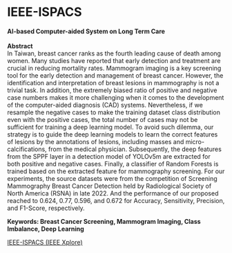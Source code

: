 # IEEE-ISPACS
<b>AI-based Computer-aided System on Long Term Care</b><br><br>
<b>Abstract</b><br>
In Taiwan, breast cancer ranks as the fourth leading cause of death among women. Many studies have reported that early detection and treatment are crucial in reducing mortality rates. Mammogram imaging is a key screening tool for the early detection and management of breast cancer. However, the identification and interpretation of breast lesions in mammography is not a trivial task. In addition, the extremely biased ratio of positive and negative case numbers makes it more challenging when it comes to the development of the computer-aided diagnosis (CAD) systems. Nevertheless, if we resample the negative cases to make the training dataset class distribution even with the positive cases, the total number of cases may not be sufficient for training a deep learning model. To avoid such dilemma, our strategy is to guide the deep learning models to learn the correct features of lesions by the annotations of lesions, including masses and micro-calcifications, from the medical physician. Subsequently, the deep features from the SPPF layer in a detection model of YOLOv5m are extracted for both positive and negative cases. Finally, a classifier of Random Forests is trained based on the extracted feature for mammography screening. For our experiments, the source datasets were from the competition of Screening Mammography Breast Cancer Detection held by Radiological Society of North America (RSNA) in late 2022. And the performance of our proposed reached to 0.624, 0.77, 0.596, and 0.672 for Accuracy, Sensitivity, Precision, and F1-Score, respectively.

<b>Keywords: Breast Cancer Screening, Mammogram Imaging, Class Imbalance, Deep Learning</b>

[IEEE-ISPACS (IEEE Xplore)]([https://ieeexplore.ieee.org/document/10461244](https://ieeexplore.ieee.org/abstract/document/10868132))
